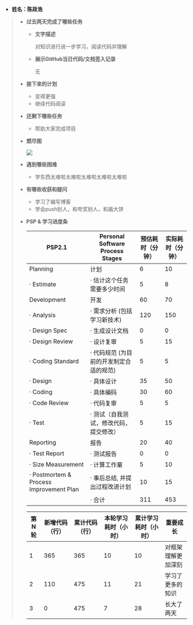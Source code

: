 - **姓名：陈政浩**

> - **过去两天完成了哪些任务**
>
>   - **文字描述**
>
>     对知识进行进一步学习，阅读代码并理解
>
>   - **展示GitHub当日代码/文档签入记录**
>
>     无
>
> - **接下来的计划**
>
>   - 变得更强
>   - 继续代码阅读
>
> - **还剩下哪些任务**
>
>   - 帮助大家完成项目
>
> - **燃尽图**
>
>   ![](https://s2.loli.net/2022/11/26/tOsFz9vW45GAMrU.png)
>
> - **遇到哪些困难**
>
>   - 学东西太难啦太难啦太难啦太难啦太难啦
>
> - **有哪些收获和疑问**
>
>   - 学习了编写博客
>   - 学会push别人，和夸奖别人，和画大饼
>
> - **PSP & 学习进度条**
>
>   | PSP2.1                                  | Personal  Software Process Stages        | 预估耗时（分钟） | 实际耗时（分钟） |
>   | --------------------------------------- | ---------------------------------------- | ---------------- | ---------------- |
>   | Planning                                | 计划                                     | 6                | 10               |
>   | · Estimate                              | ·  估计这个任务需要多少时间              | 5                | 8                |
>   | Development                             | 开发                                     | 60               | 70               |
>   | · Analysis                              | ·  需求分析 (包括学习新技术)             | 120              | 150              |
>   | · Design Spec                           | ·  生成设计文档                          | 0                | 0                |
>   | · Design Review                         | ·  设计复审                              | 5                | 15               |
>   | · Coding Standard                       | ·  代码规范 (为目前的开发制定合适的规范) | 5                | 5                |
>   | · Design                                | ·  具体设计                              | 35               | 50               |
>   | · Coding                                | ·  具体编码                              | 30               | 60               |
>   | · Code Review                           | ·  代码复审                              | 5                | 5                |
>   | · Test                                  | ·  测试（自我测试，修改代码，提交修改）  | 5                | 15               |
>   | Reporting                               | 报告                                     | 20               | 40               |
>   | · Test Report                           | ·  测试报告                              | 0                | 0                |
>   | · Size Measurement                      | ·  计算工作量                            | 5                | 10               |
>   | · Postmortem & Process Improvement Plan | ·  事后总结, 并提出过程改进计划          | 10               | 15               |
>   |                                         | ·  合计                                  | 311              | 453              |
>
>   | 第N轮 | 新增代码（行） | 累计代码（行） | 本轮学习耗时（小时） | 累计学习耗时（小时） | 重要成长           |
>   | ----- | -------------- | -------------- | -------------------- | -------------------- | ------------------ |
>   | 1     | 365            | 365            | 10                   | 10                   | 对框架理解更加深刻 |
>   | 2     | 110            | 475            | 11                   | 21                   | 学习了更多的知识   |
>   | 3     | 0              | 475            | 7                    | 28                   | 长大了两天         |
